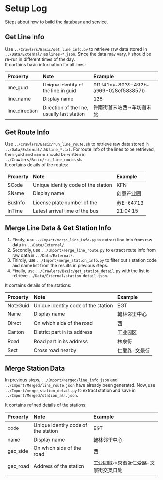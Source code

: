 Setup Log
============

Steps about how to build the database and service.


## Get Line Info    
Use `../Crawlers/Basic/get_line_info.py` to retrieve raw data stored in `../Data/External/` as `lines-*.json`. Since the data may vary, it should be re-run in different times of the day.    
It contains basic information for all lines:        

| Property       | Note             | Example                          |
| :------------- | :--------------- | :------------------------------- |
| line_guid | Unique identity of the line in guid | 9f1f41ea-8939-492b-a969-028ef588857b |
| line_name | Display name | 128 |
| line_direction | Direction of the line, usually last station | 钟南街首末站西=>车坊首末站 |


## Get Route Info
Use `../Crawlers/Basic/run_line_route.sh` to retrieve raw data stored in `../Data/External/` as `line_*.txt`. For route info of the lines to be retrieved, their guid and name should be written in `../Crawlers/Basic/run_line_route.sh`.    
It contains details of the routes:        

| Property       | Note             | Example                          |
| :------------- | :--------------- | :------------------------------- |
| SCode | Unique identity code of the station | KFN |
| SName | Display name | 创意产业园 | 
| BusInfo | License plate number of the | 苏E-64713 |
| InTime | Latest arrival time of the bus | 21:04:15 | 


## Merge Line Data & Get Station Info
1. Firstly, use `../Import/merge_line_info.py` to extract line info from raw data in `../Data/External/`.       
2. Secondly, use `../Import/merge_line_route.py` to extract route info from raw data in `../Data/External/`.       
3. Thirdly, use `../Import/merge_station_info.py` to filter out a station code and name list from the results in previous steps.        
4. Finally, use `../Crawlers/Basic/get_station_detail.py` with the list to retrieve `../Data/External/station_detail.json`.        

It contains details of the stations:        

| Property       | Note             | Example                          |
| :------------- | :--------------- | :------------------------------- |
| NoteGuid | Unique identity code of the station  | EGT  | 
| Name | Display name  | 翰林邻里中心  | 
| Direct | On which side of the road  | 西  | 
| Canton | District part in its address  | 工业园区  | 
| Road | Road part in its address  | 林泉街  | 
| Sect | Cross road nearby  | 仁爱路-文景街  | 


## Merge Station Data
In previous steps, `../Import/Merged/line_info.json` and `../Import/Merged/line_route.json` have already been generated. Now, use `../Import/merge_station_detail.py` to extract station and save in `../Import/Merged/station_all.json`.        

It contains refined details of the stations:        
    
| Property       | Note             | Example                          |
| :------------- | :--------------- | :------------------------------- |
| code | Unique identity code of the station  | EGT  | 
| name | Display name  | 翰林邻里中心  | 
| geo_side | On which side of the road  | 西  | 
| geo_road | Address of the station  | 工业园区林泉街近仁爱路-文景街交叉口处  | 

